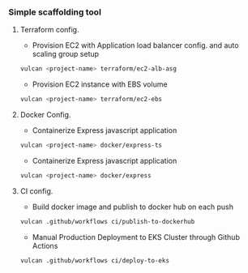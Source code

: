 ### Simple scaffolding tool

1. Terraform config.
    - Provision EC2 with Application load balancer config. and auto scaling group setup
    ```bash
    vulcan <project-name> terraform/ec2-alb-asg
    ```
    - Provision EC2 instance with EBS volume
    ```bash
    vulcan <project-name> terraform/ec2-ebs
    ```

2. Docker Config. 
    - Containerize Express javascript application
    ```bash
    vulcan <project-name> docker/express-ts
    ```
    - Containerize Express javascript application
    ```bash
    vulcan <project-name> docker/express
    ```

3. CI config.
    - Build docker image and publish to docker hub on each push
    ```bash
    vulcan .github/workflows ci/publish-to-dockerhub
    ```
    - Manual Production Deployment to EKS Cluster through Github Actions
    ```bash
    vulcan .github/workflows ci/deploy-to-eks
    ```
